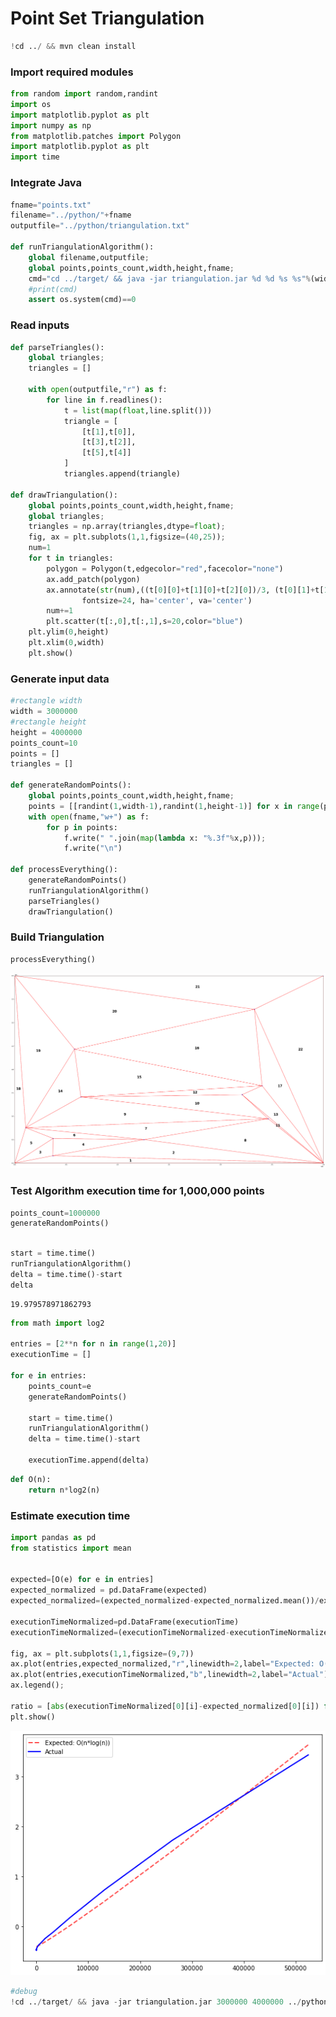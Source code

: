 # Point Set Triangulation


```python
!cd ../ && mvn clean install
```

### Import required modules


```python
from random import random,randint
import os
import matplotlib.pyplot as plt
import numpy as np
from matplotlib.patches import Polygon
import matplotlib.pyplot as plt
import time
```

### Integrate Java


```python
fname="points.txt"
filename="../python/"+fname
outputfile="../python/triangulation.txt"

def runTriangulationAlgorithm():
    global filename,outputfile;
    global points,points_count,width,height,fname;
    cmd="cd ../target/ && java -jar triangulation.jar %d %d %s %s"%(width,height,filename,outputfile)
    #print(cmd)
    assert os.system(cmd)==0

```

### Read inputs


```python
def parseTriangles():
    global triangles;
    triangles = []

    with open(outputfile,"r") as f:
        for line in f.readlines():
            t = list(map(float,line.split()))
            triangle = [
                [t[1],t[0]],
                [t[3],t[2]],
                [t[5],t[4]]
            ]
            triangles.append(triangle)

def drawTriangulation():
    global points,points_count,width,height,fname;
    global triangles;
    triangles = np.array(triangles,dtype=float);
    fig, ax = plt.subplots(1,1,figsize=(40,25));
    num=1
    for t in triangles:
        polygon = Polygon(t,edgecolor="red",facecolor="none")
        ax.add_patch(polygon)
        ax.annotate(str(num),((t[0][0]+t[1][0]+t[2][0])/3, (t[0][1]+t[1][1]+t[2][1])/3), color='black', weight='bold', 
                fontsize=24, ha='center', va='center')
        num+=1
        plt.scatter(t[:,0],t[:,1],s=20,color="blue")
    plt.ylim(0,height)
    plt.xlim(0,width)
    plt.show()

```

### Generate input data


```python
#rectangle width
width = 3000000
#rectangle height
height = 4000000
points_count=10
points = []
triangles = []

def generateRandomPoints():
    global points,points_count,width,height,fname;
    points = [[randint(1,width-1),randint(1,height-1)] for x in range(points_count)]
    with open(fname,"w+") as f:
        for p in points:
            f.write(" ".join(map(lambda x: "%.3f"%x,p)));
            f.write("\n")

def processEverything():
    generateRandomPoints()
    runTriangulationAlgorithm()
    parseTriangles()
    drawTriangulation()

```

### Build Triangulation


```python
processEverything()
```


![png](./python/ProjectTriangulation_files/ProjectTriangulation_11_0.png)


### Test Algorithm execution time for 1,000,000 points


```python
points_count=1000000
generateRandomPoints()
```


```python

start = time.time()
runTriangulationAlgorithm()
delta = time.time()-start
delta
```




    19.979578971862793




```python
from math import log2

entries = [2**n for n in range(1,20)]
executionTime = []

for e in entries:
    points_count=e
    generateRandomPoints()
    
    start = time.time()
    runTriangulationAlgorithm()
    delta = time.time()-start
    
    executionTime.append(delta)

```


```python
def O(n):
    return n*log2(n)
```

### Estimate execution time


```python
import pandas as pd
from statistics import mean


expected=[O(e) for e in entries]
expected_normalized = pd.DataFrame(expected)
expected_normalized=(expected_normalized-expected_normalized.mean())/expected_normalized.std()

executionTimeNormalized=pd.DataFrame(executionTime)
executionTimeNormalized=(executionTimeNormalized-executionTimeNormalized.mean())/executionTimeNormalized.std()

fig, ax = plt.subplots(1,1,figsize=(9,7))
ax.plot(entries,expected_normalized,"r",linewidth=2,label="Expected: O(n*log(n))",ls="--",alpha=0.7);
ax.plot(entries,executionTimeNormalized,"b",linewidth=2,label="Actual");
ax.legend();

ratio = [abs(executionTimeNormalized[0][i]-expected_normalized[0][i]) for i in range(19)]
plt.show()
```


![png](./python/ProjectTriangulation_files/ProjectTriangulation_18_0.png)



```python
#debug
!cd ../target/ && java -jar triangulation.jar 3000000 4000000 ../python/points.txt ../python/triangulation.txt true
```


```python

```
